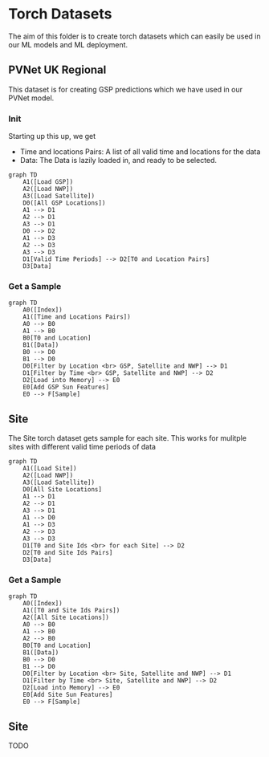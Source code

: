 # Torch Datasets

The aim of this folder is to create torch datasets which can easily be used in our ML models and ML deployment.

## PVNet UK Regional

This dataset is for creating GSP predictions which we have used in our PVNet model.

### Init

Starting up this up, we get
- Time and locations Pairs: A list of all valid time and locations for the data
- Data: The Data is lazily loaded in, and ready to be selected. 

```mermaid
graph TD
    A1([Load GSP])
    A2([Load NWP])
    A3([Load Satellite])
    D0([All GSP Locations])
    A1 --> D1
    A2 --> D1
    A3 --> D1
    D0 --> D2
    A1 --> D3
    A2 --> D3
    A3 --> D3
    D1[Valid Time Periods] --> D2[T0 and Location Pairs]
    D3[Data]
```
### Get a Sample

```mermaid
graph TD
    A0([Index])
    A1([Time and Locations Pairs])
    A0 --> B0
    A1 --> B0
    B0[T0 and Location]
    B1([Data])
    B0 --> D0
    B1 --> D0
    D0[Filter by Location <br> GSP, Satellite and NWP] --> D1
    D1[Filter by Time <br> GSP, Satellite and NWP] --> D2
    D2[Load into Memory] --> E0
    E0[Add GSP Sun Features]
    E0 --> F[Sample]
```

## Site
The Site torch dataset gets sample for each site. 
This works for mulitple sites with different valid time periods of data

```mermaid
graph TD
    A1([Load Site])
    A2([Load NWP])
    A3([Load Satellite])
    D0[All Site Locations]
    A1 --> D1
    A2 --> D1
    A3 --> D1
    A1 --> D0
    A1 --> D3
    A2 --> D3
    A3 --> D3
    D1[T0 and Site Ids <br> for each Site] --> D2
    D2[T0 and Site Ids Pairs]
    D3[Data]
```

### Get a Sample

```mermaid
graph TD
    A0([Index])
    A1([T0 and Site Ids Pairs])
    A2([All Site Locations])
    A0 --> B0
    A1 --> B0
    A2 --> B0
    B0[T0 and Location]
    B1([Data])
    B0 --> D0
    B1 --> D0
    D0[Filter by Location <br> Site, Satellite and NWP] --> D1
    D1[Filter by Time <br> Site, Satellite and NWP] --> D2
    D2[Load into Memory] --> E0
    E0[Add Site Sun Features]
    E0 --> F[Sample]
```

## Site

TODO
